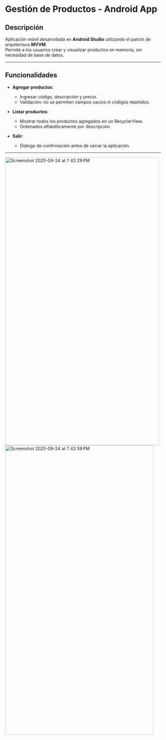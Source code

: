 # Gestión de Productos - Android App

## Descripción
Aplicación móvil desarrollada en **Android Studio** utilizando el patrón de arquitectura **MVVM**.  
Permite a los usuarios crear y visualizar productos en memoria, sin necesidad de base de datos. 

---

## Funcionalidades

- **Agregar productos**:
    - Ingresar código, descripción y precio.
    - Validación: no se permiten campos vacíos ni códigos repetidos.

- **Listar productos**:
    - Mostrar todos los productos agregados en un RecyclerView.
    - Ordenados alfabéticamente por descripción.

- **Salir**:
    - Diálogo de confirmación antes de cerrar la aplicación.

---
<img width="498" height="931" alt="Screenshot 2025-09-24 at 7 43 29 PM" src="https://github.com/user-attachments/assets/43bc074c-707c-47df-868c-935512490c1e" />

<img width="480" height="936" alt="Screenshot 2025-09-24 at 7 43 59 PM" src="https://github.com/user-attachments/assets/a596846d-6b56-42c7-8f1b-2238cf631e39" />
